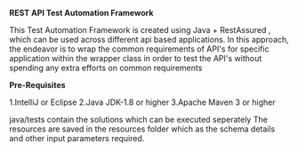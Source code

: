 
**REST API Test Automation Framework**

This Test Automation Framework is created using Java  + RestAssured , which can be used across different api based applications. In this approach, the endeavor is to wrap the common requirements of API's for specific application within the wrapper class in order to test the API's without spending any extra efforts on common requirements

**Pre-Requisites**

1.IntelliJ or Eclipse
2.Java JDK-1.8 or higher
3.Apache Maven 3 or higher

java/tests contain the solutions which can be executed seperately 
The resources are saved in the resources folder which as the schema details and other input parameters required.

